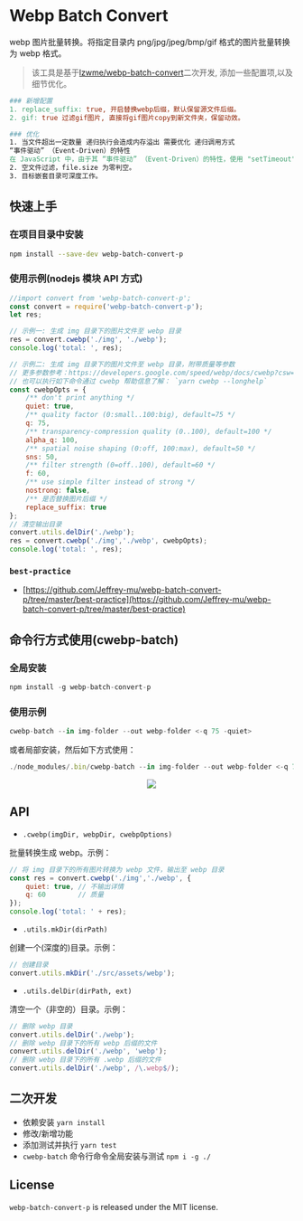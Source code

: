 Webp Batch Convert
========
webp 图片批量转换。将指定目录内 png/jpg/jpeg/bmp/gif 格式的图片批量转换为 webp 格式。

> 该工具是基于[lzwme/webp-batch-convert](https://github.com/lzwme/webp-batch-convert)二次开发, 添加一些配置项,以及细节优化。
```mk
### 新增配置
1. replace_suffix: true, 开启替换webp后缀，默认保留源文件后缀。
2. gif: true 过滤gif图片, 直接将gif图片copy到新文件夹，保留动效。

### 优化
1. 当文件超出一定数量 递归执行会造成内存溢出 需要优化 递归调用方式
“事件驱动” （Event-Driven）的特性
在 JavaScript 中，由于其 “事件驱动” （Event-Driven）的特性，使用 "setTimeout"、 “nextTick” 等方式对指定函数的调用，实际上是将该函数的引用（指针）储存起来，并在适当的时候调用。[参考](https://github.com/pfan123/Articles/issues/50)。
2. 空文件过滤，file.size 为零判空。
3. 目标嵌套目录可深度工作。
```
## 快速上手

### 在项目目录中安装

```bash
npm install --save-dev webp-batch-convert-p
```

### 使用示例(nodejs 模块 API 方式)

```js
//import convert from 'webp-batch-convert-p';
const convert = require('webp-batch-convert-p');
let res;

// 示例一: 生成 img 目录下的图片文件至 webp 目录
res = convert.cwebp('./img', './webp');
console.log('total: ', res);

// 示例二: 生成 img 目录下的图片文件至 webp 目录，附带质量等参数
// 更多参数参考：https://developers.google.com/speed/webp/docs/cwebp?csw=1#options
// 也可以执行如下命令通过 cwebp 帮助信息了解： `yarn cwebp --longhelp`
const cwebpOpts = {
    /** don't print anything */
    quiet: true,
    /** quality factor (0:small..100:big), default=75 */
    q: 75,
    /** transparency-compression quality (0..100), default=100 */
    alpha_q: 100,
    /** spatial noise shaping (0:off, 100:max), default=50 */
    sns: 50,
    /** filter strength (0=off..100), default=60 */
    f: 60,
    /** use simple filter instead of strong */
    nostrong: false,
    /** 是否替换图片后缀 */
    replace_suffix: true
};
// 清空输出目录
convert.utils.delDir('./webp');
res = convert.cwebp('./img','./webp', cwebpOpts);
console.log('total: ', res);
```

### `best-practice`

- [https://github.com/Jeffrey-mu/webp-batch-convert-p/tree/master/best-practice](https://github.com/Jeffrey-mu/webp-batch-convert-p/tree/master/best-practice)

## 命令行方式使用(cwebp-batch)

### 全局安装

```js
npm install -g webp-batch-convert-p
```

### 使用示例

```js
cwebp-batch --in img-folder --out webp-folder <-q 75 -quiet>
```
或者局部安装，然后如下方式使用：
```js
./node_modules/.bin/cwebp-batch --in img-folder --out webp-folder <-q 75 -quiet>
```
<p align="center">
    <img src="https://cdn.rawgit.com/lzwme/webp-batch-convert/master/test/img/snapshot.png">
</p>

## API

- `.cwebp(imgDir, webpDir, cwebpOptions)`

批量转换生成 webp。示例：
```js
// 将 img 目录下的所有图片转换为 webp 文件，输出至 webp 目录
const res = convert.cwebp('./img','./webp', {
    quiet: true, // 不输出详情
    q: 60        // 质量
});
console.log('total: ' + res);
```

- `.utils.mkDir(dirPath)`

创建一个(深度的)目录。示例：
```js
// 创建目录
convert.utils.mkDir('./src/assets/webp');
```

- `.utils.delDir(dirPath, ext)`

清空一个（非空的）目录。示例：
```js
// 删除 webp 目录
convert.utils.delDir('./webp');
// 删除 webp 目录下的所有 webp 后缀的文件
convert.utils.delDir('./webp', 'webp');
// 删除 webp 目录下的所有 .webp 后缀的文件
convert.utils.delDir('./webp', /\.webp$/);
```

## 二次开发

- 依赖安装 `yarn install`
- 修改/新增功能
- 添加测试并执行 `yarn test`
- `cwebp-batch` 命令行命令全局安装与测试 `npm i -g ./`

## License

`webp-batch-convert-p` is released under the MIT license.


